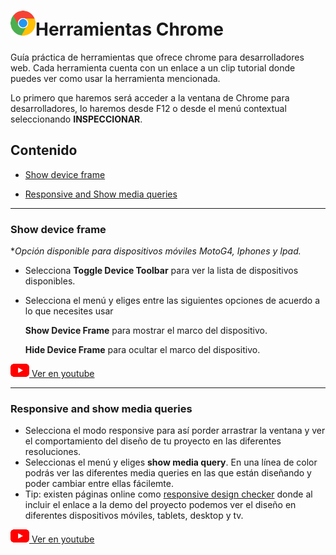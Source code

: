 


# ![logo chrome ](logo5_40.png)Herramientas Chrome 


Guía práctica de herramientas que ofrece chrome para desarrolladores web. Cada herramienta cuenta con un enlace a un clip tutorial donde puedes ver como usar la herramienta mencionada.

Lo primero que haremos será acceder a la ventana de Chrome para desarrolladores, lo haremos desde F12 o desde el menú contextual seleccionando **INSPECCIONAR**.  


## Contenido

 - [Show device frame](#show-device-frame)

 - [Responsive and Show media queries](#responsive-and-show-media-queries)  
 

---

### Show device frame  


\**Opción disponible para dispositivos móviles MotoG4, Iphones y Ipad.*  
  
 
- Selecciona **Toggle Device Toolbar** para ver la lista de dispositivos disponibles.

- Selecciona el menú y eliges entre las siguientes opciones de acuerdo a lo que necesites usar 

   **Show Device Frame** para mostrar el marco del dispositivo.

   **Hide Device Frame** para ocultar el marco del dispositivo. 

 [![youtube logo](youtube_logo_30.png) Ver en youtube ](https://youtu.be/VOIM00tvl3U) 

---

### Responsive and show media queries 


- Selecciona el modo responsive para así porder arrastrar la ventana y ver el comportamiento del diseño de tu proyecto en las diferentes resoluciones.
- Seleccionas el menú y eliges **show media query**. En una línea de color podrás ver las diferentes media queries en las que están diseñando y poder cambiar entre ellas fácilemte.
- Tip: existen páginas online como [responsive design checker](https://responsivedesignchecker.com/) donde al incluir el enlace a la demo del proyecto podemos ver el diseño en diferentes dispositivos móviles, tablets, desktop y tv.

 [![youtube logo](youtube_logo_30.png) Ver en youtube ](https://youtu.be/1iy5BKWHvAk)
